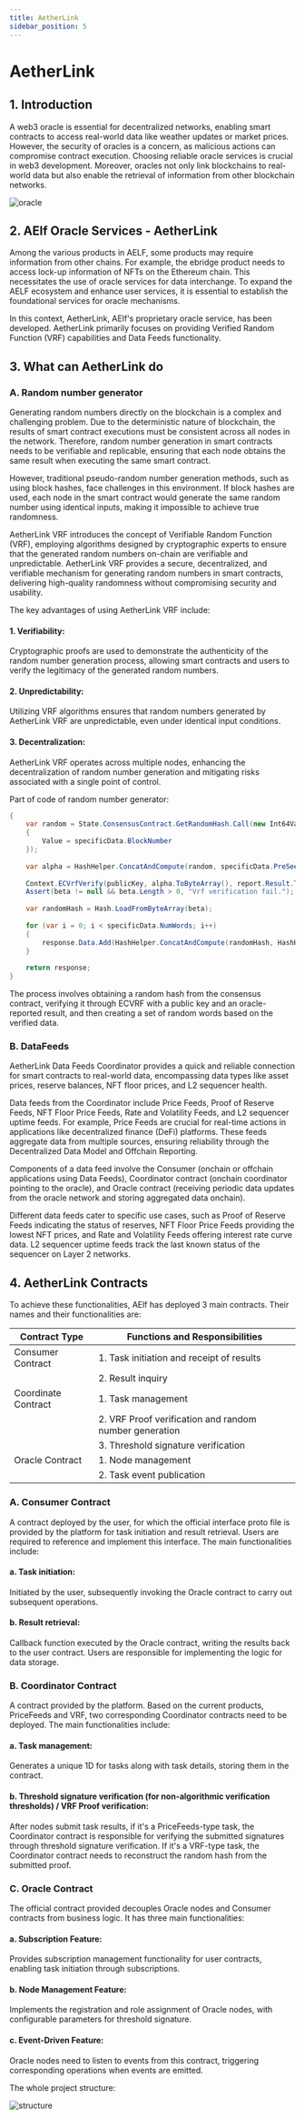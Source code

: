 ```yaml
---
title: AetherLink
sidebar_position: 5
---
```


# AetherLink

## 1. Introduction

A web3 oracle is essential for decentralized networks, enabling smart contracts to access real-world data like weather 
updates or market prices. However, the security of oracles is a concern, as malicious actions can compromise contract 
execution. Choosing reliable oracle services is crucial in web3 development. Moreover, oracles not only link blockchains 
to real-world data but also enable the retrieval of information from other blockchain networks.

![oracle](oracle.png)

## 2. AElf Oracle Services - AetherLink

Among the various products in AELF, some products may require information from other chains. For example, the ebridge 
product needs to access lock-up information of NFTs on the Ethereum chain. This necessitates the use of oracle services 
for data interchange. To expand the AELF ecosystem and enhance user services, it is essential to establish the 
foundational services for oracle mechanisms.

In this context, AetherLink, AElf's proprietary oracle service, has been developed. AetherLink primarily focuses on 
providing Verified Random Function (VRF) capabilities and Data Feeds functionality.

## 3. What can AetherLink do

### A. Random number generator

Generating random numbers directly on the blockchain is a complex and challenging problem. Due to the deterministic 
nature of blockchain, the results of smart contract executions must be consistent across all nodes in the network. 
Therefore, random number generation in smart contracts needs to be verifiable and replicable, ensuring that each node 
obtains the same result when executing the same smart contract.

However, traditional pseudo-random number generation methods, such as using block hashes, face challenges in this 
environment. If block hashes are used, each node in the smart contract would generate the same random number using 
identical inputs, making it impossible to achieve true randomness.

AetherLink VRF introduces the concept of Verifiable Random Function (VRF), employing algorithms designed by 
cryptographic experts to ensure that the generated random numbers on-chain are verifiable and unpredictable. AetherLink 
VRF provides a secure, decentralized, and verifiable mechanism for generating random numbers in smart contracts, 
delivering high-quality randomness without compromising security and usability.

The key advantages of using AetherLink VRF include:

#### 1. Verifiability: 
Cryptographic proofs are used to demonstrate the authenticity of the random number generation process, allowing smart 
contracts and users to verify the legitimacy of the generated random numbers.

#### 2. Unpredictability: 
Utilizing VRF algorithms ensures that random numbers generated by AetherLink VRF are unpredictable, even under identical
input conditions.

#### 3. Decentralization: 
AetherLink VRF operates across multiple nodes, enhancing the decentralization of random number generation and mitigating
risks associated with a single point of control.

Part of code of random number generator:

```csharp
{
    var random = State.ConsensusContract.GetRandomHash.Call(new Int64Value
    {
        Value = specificData.BlockNumber
    });
    
    var alpha = HashHelper.ConcatAndCompute(random, specificData.PreSeed);
    
    Context.ECVrfVerify(publicKey, alpha.ToByteArray(), report.Result.ToByteArray(), out var beta);
    Assert(beta != null && beta.Length > 0, "Vrf verification fail.");
    
    var randomHash = Hash.LoadFromByteArray(beta);
    
    for (var i = 0; i < specificData.NumWords; i++)
    {
        response.Data.Add(HashHelper.ConcatAndCompute(randomHash, HashHelper.ComputeFrom(i)));
    }
    
    return response;
}
```

The process involves obtaining a random hash from the consensus contract, verifying it through ECVRF with a public key 
and an oracle-reported result, and then creating a set of random words based on the verified data. 

### B. DataFeeds

AetherLink Data Feeds Coordinator provides a quick and reliable connection for smart contracts to real-world data, 
encompassing data types like asset prices, reserve balances, NFT floor prices, and L2 sequencer health.

Data feeds from the Coordinator include Price Feeds, Proof of Reserve Feeds, NFT Floor Price Feeds, Rate and Volatility 
Feeds, and L2 sequencer uptime feeds. For example, Price Feeds are crucial for real-time actions in applications like 
decentralized finance (DeFi) platforms. These feeds aggregate data from multiple sources, ensuring reliability through 
the Decentralized Data Model and Offchain Reporting.

Components of a data feed involve the Consumer (onchain or offchain applications using Data Feeds), Coordinator contract
(onchain coordinator pointing to the oracle), and Oracle contract (receiving periodic data updates from the oracle 
network and storing aggregated data onchain).

Different data feeds cater to specific use cases, such as Proof of Reserve Feeds indicating the status of reserves, NFT 
Floor Price Feeds providing the lowest NFT prices, and Rate and Volatility Feeds offering interest rate curve data. L2 
sequencer uptime feeds track the last known status of the sequencer on Layer 2 networks.

## 4. AetherLink Contracts

To achieve these functionalities, AElf has deployed 3 main contracts. Their names and their functionalities are:

| Contract Type     | Functions and Responsibilities                        |
|-------------------|-------------------------------------------------------|
| Consumer Contract  | 1. Task initiation and receipt of results             |
|                   | 2. Result inquiry                                     |
| Coordinate Contract| 1. Task management                                    |
|                   | 2. VRF Proof verification and random number generation|
|                   | 3. Threshold signature verification                   |
| Oracle Contract    | 1. Node management                                    |
|                   | 2. Task event publication                            |

### A. Consumer Contract

A contract deployed by the user, for which the official interface proto file is provided by the platform for task 
initiation and result retrieval. Users are required to reference and implement this interface. The main functionalities 
include:

#### a. Task initiation:

Initiated by the user, subsequently invoking the Oracle contract to carry out subsequent operations.

#### b. Result retrieval:

Callback function executed by the Oracle contract, writing the results back to the user contract. Users are responsible 
for implementing the logic for data storage.

### B. Coordinator Contract

A contract provided by the platform. Based on the current products, PriceFeeds and VRF, two corresponding Coordinator 
contracts need to be deployed. The main functionalities include:

#### a. Task management:

Generates a unique 1D for tasks along with task details, storing them in the contract.

#### b. Threshold signature verification (for non-algorithmic verification thresholds) / VRF Proof verification:

After nodes submit task results, if it's a PriceFeeds-type task, the Coordinator contract is responsible for verifying 
the submitted signatures through threshold signature verification. If it's a VRF-type task, the Coordinator contract 
needs to reconstruct the random hash from the submitted proof.

### C. Oracle Contract

The official contract provided decouples Oracle nodes and Consumer contracts from business logic. It has three main 
functionalities:

#### a. Subscription Feature:

Provides subscription management functionality for user contracts, enabling task initiation through subscriptions.

#### b. Node Management Feature:

Implements the registration and role assignment of Oracle nodes, with configurable parameters for threshold signature.

#### c. Event-Driven Feature:

Oracle nodes need to listen to events from this contract, triggering corresponding operations when events are emitted.

The whole project structure:

![structure](AetherLinkStructure.png)